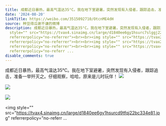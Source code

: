 ```yaml
---
title: 成都近日暴热，最高气温达35°C。我在地下室避暑，突然发现有入侵者，跟踪追击，准备一举歼灭之。仔细观察，哈哈，原来是儿时玩伴！ [图片][图片][图片][图片][...
date: '2024-08-20'
linkTitle: https://weibo.com/3515092710/OtcnME4dH
source: 种豆得瓜谢不谦的微博
description: 成都近日暴热，最高气温达35°C。我在地下室避暑，突然发现有入侵者，跟踪追击，准备一举歼灭之。仔细观察，哈哈，原来是儿时玩伴！ <img
  style="" src="https://tvax4.sinaimg.cn/large/d1840ee6gy1hsurc7slggj22bc334hdu.jpg"
  referrerpolicy="no-referrer"><br><br><img style="" src="https://tvax2.sinaimg.cn/large/d1840ee6gy1hsurcagdpnj22bc3341ky.jpg"
  referrerpolicy="no-referrer"><br><br><img style="" src="https://tvax2.sinaimg.cn/large/d1840ee6gy1hsurcc14uoj22bc334npd.jpg"
  referrerpolicy="no-referrer"><br><br><img style="" src="https://tvax4.sinaimg.cn/large/d1840ee6gy1hsurcd9tfqj22bc334e81.jpg"
  referrerpolicy="no-referr ...
disable_comments: true
---
```

成都近日暴热，最高气温达35°C。我在地下室避暑，突然发现有入侵者，跟踪追击，准备一举歼灭之。仔细观察，哈哈，原来是儿时玩伴！ <img style="" src="https://tvax4.sinaimg.cn/large/d1840ee6gy1hsurc7slggj22bc334hdu.jpg" referrerpolicy="no-referrer"><br><br><img style="" src="https://tvax2.sinaimg.cn/large/d1840ee6gy1hsurcagdpnj22bc3341ky.jpg" referrerpolicy="no-referrer"><br><br><img style="" src="https://tvax2.sinaimg.cn/large/d1840ee6gy1hsurcc14uoj22bc334npd.jpg" referrerpolicy="no-referrer"><br><br><img style="" src="https://tvax4.sinaimg.cn/large/d1840ee6gy1hsurcd9tfqj22bc334e81.jpg" referrerpolicy="no-referr ...
